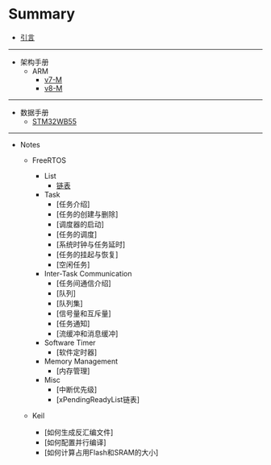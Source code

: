 # Summary

- [引言](README.md)

---

- 架构手册
    - ARM
        - [v7-M](Architecture/ARM/v7-M/)
        - [v8-M](Architecture/ARM/v8-M/)

---

- 数据手册
    - [STM32WB55](Datasheet/STM32WB55/)

---

- Notes
    - FreeRTOS
        - List
            - [链表](Notes/FreeRTOS/2023-09-05-Notes-FreeRTOS-List.md)
        - Task
            - [任务介绍]
            - [任务的创建与删除]
            - [调度器的启动]
            - [任务的调度]
            - [系统时钟与任务延时]
            - [任务的挂起与恢复]
            - [空闲任务]
        - Inter-Task Communication
            - [任务间通信介绍]
            - [队列]
            - [队列集]
            - [信号量和互斥量]
            - [任务通知]
            - [流缓冲和消息缓冲]
        - Software Timer
            - [软件定时器]
        - Memory Management
            - [内存管理]
        - Misc
            - [中断优先级]
            - [xPendingReadyList链表]

    - Keil
        - [如何生成反汇编文件]
        - [如何配置并行编译]
        - [如何计算占用Flash和SRAM的大小]
